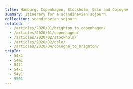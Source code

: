 ```yaml
---
title: Hamburg, Copenhagen, Stockholm, Oslo and Cologne
summary: Itinerary for a scandinavian sojourn.
collection: scandinavian_sojourn
related:
  - /articles/2020/01/brighton_to_copenhagen/
  - /articles/2020/01/copenhagen/
  - /articles/2020/02/stockholm/
  - /articles/2020/02/oslo/
  - /articles/2020/04/cologne_to_brighton/
tripId:
  - 54k1
  - 54m1
  - 54t1
  - 54x1
  - 54y1
  - 5501
---
```

